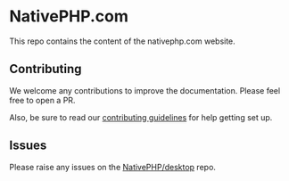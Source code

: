 # NativePHP.com

This repo contains the content of the nativephp.com website.

## Contributing

We welcome any contributions to improve the documentation. Please feel free to open a PR.

Also, be sure to read our [contributing guidelines](CONTRIBUTING.md) for help getting set up.

## Issues

Please raise any issues on the [NativePHP/desktop](https://github.com/nativephp/desktop/issues) repo.
